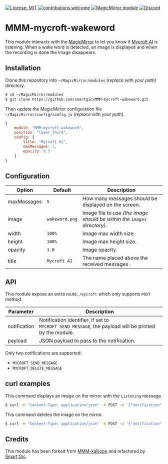 
[![License: MIT](https://img.shields.io/badge/License-MIT-yellow.svg)](https://opensource.org/licenses/MIT) [![contributions welcome](https://img.shields.io/badge/contributions-welcome-pink.svg?style=flat)](https://github.com/smartgic/MMM-mycroft-wakewordpulls) [![MagicMirror module](https://img.shields.io/badge/MagicMirror-module-blue)](https://magicmirror.builders/) [![Discord](https://img.shields.io/discord/809074036733902888)](https://discord.gg/Vu7Wmd9j) 

# MMM-mycroft-wakeword

This module interacts with the [MagicMirror](https://magicmirror.builders/) to let you know if [Mycroft AI](https://mycroft.ai/) is listening. When a wake word is detected, an image is displayed and when the recording is done the image disappears.

## Installation

Clone this repository into `~/MagicMirror/modules` *(replace with your path)* directory.

```bash
$ cd ~/MagicMirror/modules
$ git clone https://github.com/smartgic/MMM-mycroft-wakeword.git
```

Then update the MagicMirror configuration file `~/MagicMirror/config/config.js` *(replace with your path)*.

```js
{
    module: "MMM-mycroft-wakeword",
    position: "lower_third",
    config: {
        title: "Mycroft AI",
        maxMessages: 1,
        opacity: 0.5
    }
}
```

## Configuration

| Option       | Default        | Description                                                              |
|--------------|----------------|--------------------------------------------------------------------------|
| maxMessages  | `5`            | How many messages should be displayed on the screen.                     |
| image        | `wakeword.png` | Image file to use *(the image should be within the `images` directory)*. |
| width        | `100%`         | Image max width size.                                                    |
| height       | `100%`         | Image max height size.                                                   |
| opacity      | `1.0`          | Image opacity.                                                           |
| title        | `Mycroft AI`   | The name placed above the received messages .                            |

## API

This module expose an extra route, `/mycroft` which only supports `POST` method.

| Parameter    | Description                                                                                           |
|--------------|-------------------------------------------------------------------------------------------------------|
| notification | Notification identifier, if set to `MYCROFT_SEND_MESSAGE`, the payload will be printed by the module. |
| payload      | JSON payload to pass to the notification.                                                             |

Only two notifications are supported:
- `MYCROFT_SEND_MESSAGE`
- `MYCROFT_DELETE_MESSAGE`

## curl examples

This command displays an image on the mirror with the `Listening` message.

```bash
$ curl -H "Content-Type: application/json" -X POST -d '{"notification":"MYCROFT_SEND_MESSAGE", "payload": "Listening"}' http://192.168.1.97:8080/mycroft
```

This command deletes the image on the mirror.

```bash
$ curl -H "Content-Type: application/json" -X POST -d '{"notification":"MYCROFT_DELETE_MESSAGE", "payload": "null"}' http://192.168.1.97:8080/mycroft
```

## Credits

This module has been forked from [MMM-kalliope](https://github.com/kalliope-project/MMM-kalliope) and refactored by [Smart'Gic](https://smartgic.io).
